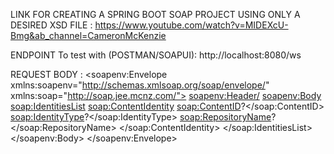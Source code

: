 LINK FOR CREATING A SPRING BOOT SOAP PROJECT USING ONLY A DESIRED XSD FILE : 
https://www.youtube.com/watch?v=MIDEXcU-Bmg&ab_channel=CameronMcKenzie

ENDPOINT To test with (POSTMAN/SOAPUI): 
http://localhost:8080/ws

REQUEST BODY :
<soapenv:Envelope xmlns:soapenv="http://schemas.xmlsoap.org/soap/envelope/" xmlns:soap="http://soap.jee.mcnz.com/">
   <soapenv:Header/>
   <soapenv:Body>
         <soap:IdentitiesList>
            <soap:ContentIdentity>
               <soap:ContentID>?</soap:ContentID>
               <soap:IdentityType>?</soap:IdentityType>
               <soap:RepositoryName>?</soap:RepositoryName>
            </soap:ContentIdentity>
         </soap:IdentitiesList>
   </soapenv:Body>
</soapenv:Envelope>

